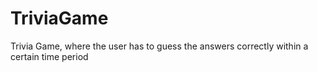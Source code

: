 # TriviaGame
Trivia Game, where the user has to guess the answers correctly within a certain time period
